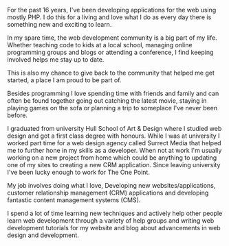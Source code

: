 For the past 16 years, I've been developing applications for the web using mostly PHP. I do this for a living and love what I do as every day there is something new and exciting to learn.

In my spare time, the web development community is a big part of my life. Whether teaching code to kids at a local school, managing online programming groups and blogs or attending a conference, I find keeping involved helps me stay up to date.

This is also my chance to give back to the community that helped me get started, a place I am proud to be part of.

Besides programming I love spending time with friends and family and can often be found together going out catching the latest movie, staying in playing games on the sofa or planning a trip to someplace I've never been before.

I graduated from university Hull School of Art & Design where I studied web design and got a first class degree with honours. While I was at university I worked part time for a web design agency called Surrect Media that helped me to further hone in my skills as a developer. When not at work I'm usually working on a new project from home which could be anything to updating one of my sites to creating a new CRM application. Since leaving university I've been lucky enough to work for The One Point.

My job involves doing what I love, Developing new websites/applications, customer relationship management (CRM) applications and developing fantastic content management systems (CMS).

I spend a lot of time learning new techniques and actively help other people learn web development through a variety of help groups and writing web development tutorials for my website and blog about advancements in web design and development.